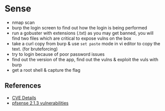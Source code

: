 # Sense
- nmap scan
- burp the login screen to find out how the login is being performed
- run a gobuster with extensions (.txt) as you may get banned, you will find two files which are critical to expose vulns on the box
- take a curl copy from burp & use `set paste` mode in vi editor to copy the text. (for bruteforcing)
- try to login because of poor password issues
- find out the version of the app, find out the vulns & exploit the vuls with burp
- get a root shell & capture the flag


## References
- [CVE Details](https://www.cvedetails.com/vulnerability-list/vendor_id-11749/product_id-21763/Pfsense-Pfsense.html)
- [pfsense 2.1.3 vulnerabilities](https://www.proteansec.com/linux/pfsense-vulnerabilities-part-2-command-injection/)  


